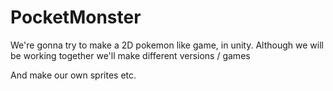 # PocketMonster

We're gonna try to make a 2D pokemon like game, in unity. 
Although we will be working together we'll make different versions / games

And make our own sprites etc.
